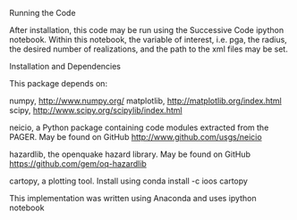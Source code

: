 Running the Code

After installation, this code may be run using the Successive Code ipython notebook. Within this notebook, the variable of interest, i.e. pga, the radius, the desired number of realizations, and the path to the xml files may be set. 

Installation and Dependencies

This package depends on:

numpy, http://www.numpy.org/
matplotlib, http://matplotlib.org/index.html
scipy, http://www.scipy.org/scipylib/index.html

neicio, a Python package containing code modules extracted from the PAGER. May be found on GitHub
http://www.github.com/usgs/neicio

hazardlib, the openquake hazard library. May be found on GitHub
https://github.com/gem/oq-hazardlib

cartopy, a plotting tool. Install using
conda install -c ioos cartopy

This implementation was written using Anaconda and uses ipython notebook
